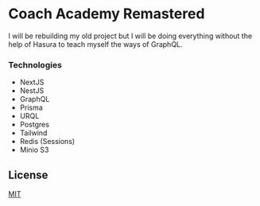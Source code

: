 # Coach Academy Remastered
I will be rebuilding my old project but I will be doing everything without the help of Hasura to teach myself the ways of GraphQL.

### Technologies
- NextJS
- NestJS
- GraphQL
- Prisma
- URQL
- Postgres
- Tailwind
- Redis (Sessions)
- Minio S3

## License
[MIT](https://choosealicense.com/licenses/mit/)
